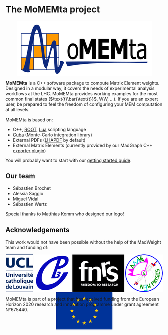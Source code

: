 # The MoMEMta project

<a href=https://github.com/MoMEMta/MoMEMta><img alt="MoMEMta logo" src="images/full_logo.png" style="display:block; margin: auto" /></a>

**MoMEMta** is a C++ software package to compute Matrix Element weights. Designed in a modular way, it covers the needs of experimental analysis workflows at the LHC. MoMEMta provides working examples for the most common final states ($\text{t}\bar{\text{t}}$, WW, …). If you are an expert user, be prepared to feel the freedom of configuring your MEM computation at all levels.

MoMEMta is based on:

 - C++, [ROOT](https://root.cern.ch/), [Lua](http://www.lua.org/) scripting language
 - [Cuba](http://www.feynarts.de/cuba/) (Monte-Carlo integration library)
 - External PDFs ([LHAPDF](http://lhapdf.hepforge.org/) by default)
 - External Matrix Elements (currently provided by our MadGraph C++ [exporter plugin](https://github.com/MoMEMta/MoMEMta-MaGMEE))

You will probably want to start with our [getting started guide](getting-started.md).

## Our team

 - Sébastien Brochet
 - Alessia Saggio
 - Miguel Vidal
 - Sébastien Wertz

Special thanks to Matthias Komm who designed our logo!

## Acknowledgements

This work would not have been possible without the help of the MadWeight team and funding of:

<div style="display: flex; flex-wrap: wrap; justify-content: space-around; height: 120px">
    <a href="https://uclouvain.be/fr/index.html" style="height: 100%"><img alt="UCL logo" src="/images/UCL_mention_RVB_web.jpg" style="display: block; width: auto; max-height: 100%;" /></a>
    <a href="http://cp3.irmp.ucl.ac.be/" style="height: 100%"><img alt="CP3 logo" src="/images/CP3_logo.png" style="display: block; width: auto; max-height: 100%;" /></a>
    <a href="http://www.frs-fnrs.be/" style="height: 100%"><img alt="CP3 logo" src="/images/FRS-FNRS_negatif_UK_CS.png" style="display: block; width: auto; max-height: 100%;" /></a>
    <a href="https://amva4newphysics.wordpress.com/" style="height: 100%"><img alt="AMVA4NewPhysics logo" src="/images/small_amva4.png" style="display: block; width: auto; max-height: 100%;" /></a>
    <a href="https://europa.eu/" style="height: 100%"><img alt="European Union logo" src="/images/ue_flag.jpg" style="display: block; width: auto; max-height: 100%;" /></a>
</div>

MoMEMta is part of a project that has received funding from the European Horizon 2020 research and innovation programme under grant agreement N°675440.
